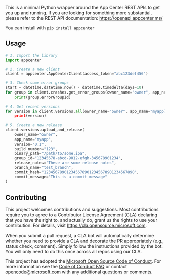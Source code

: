 This is a minimal Python wrapper around the App Center REST APIs to get you up and running. If you are looking for something more substantial, please refer to the REST API documentation: https://openapi.appcenter.ms/

You can install with `pip install appcenter`

## Usage

```python
# 1. Import the library
import appcenter

# 2. Create a new client
client = appcenter.AppCenterClient(access_token="abc123def456")

# 3. Check some error groups
start = datetime.datetime.now() - datetime.timedelta(days=10)
for group in client.crashes.get_error_groups(owner_name="owner", app_name="myapp", start_time=start):
    print(group.errorGroupId)
    
# 4. Get recent versions
for version in client.versions.all(owner_name="owner", app_name="myapp):
    print(version)
    
# 5. Create a new release
client.versions.upload_and_release(
    owner_name="owner",
    app_name="myapp",
    version="0.1",
    build_number="123",
    binary_path="/path/to/some.ipa",
    group_id="12345678-abcd-9012-efgh-345678901234",
    release_notes="These are some release notes",
    branch_name="test_branch",
    commit_hash="1234567890123456789012345678901234567890",
    commit_message="This is a commit message"
)
```

## Contributing

This project welcomes contributions and suggestions.  Most contributions require you to agree to a
Contributor License Agreement (CLA) declaring that you have the right to, and actually do, grant us
the rights to use your contribution. For details, visit https://cla.opensource.microsoft.com.

When you submit a pull request, a CLA bot will automatically determine whether you need to provide
a CLA and decorate the PR appropriately (e.g., status check, comment). Simply follow the instructions
provided by the bot. You will only need to do this once across all repos using our CLA.

This project has adopted the [Microsoft Open Source Code of Conduct](https://opensource.microsoft.com/codeofconduct/).
For more information see the [Code of Conduct FAQ](https://opensource.microsoft.com/codeofconduct/faq/) or
contact [opencode@microsoft.com](mailto:opencode@microsoft.com) with any additional questions or comments.
